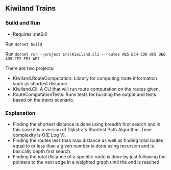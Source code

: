 ﻿## Kiwiland Trains 

### Build and Run

- Requires .net6.0

Run `dotnet build`

Run `dotnet run --project src\Kiwiland.Cli --routes AB5 BC4 CD8 DC8 DE6 AD5 CE2 EB3 AE7`

There are two projects:

- Kiwiland.RouteComputation: Library for computing route information such as shortest distance.
- Kiwiland.Cli: A CLI that will run route computation on the routes given.
- RouteComputationTests: Runs tests for building the output and tests based on the trains scenario.

### Explanation

- Finding the shortest distance is done using breadth first search and in this case it is a version of Dijkstra's Shortest Path Algorithm.
Time complexity is O(E Log V).
- Finding the routes less than max distance as well as finding total routes equal to or less than a given number is
done using recursion and is basically depth first search.
- Finding the total distance of a specific route is done by just following the pointers to the next
edge in a weighted graph until the end is reached.

